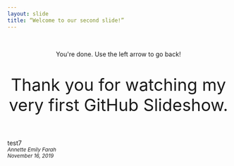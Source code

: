 ```yaml
---
layout: slide
title: “Welcome to our second slide!”
---
```


<br>
<p style="text-align:center;">You're done. Use the left arrow to go back!</p>
<p style="text-align:center;font-size:38px;">Thank you for watching my very first GitHub Slideshow.</p><br>
test7
<footer><small><em>Annette Emily Farah<br>
    November 16, 2019</em></small></footer>
